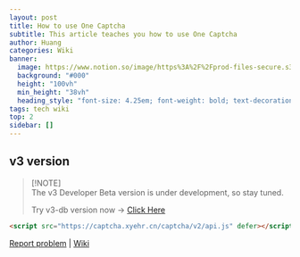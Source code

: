 ```yaml
---
layout: post
title: How to use One Captcha
subtitle: This article teaches you how to use One Captcha
author: Huang
categories: Wiki
banner:
  image: https://www.notion.so/image/https%3A%2F%2Fprod-files-secure.s3.us-west-2.amazonaws.com%2F1d0ee32d-ebc3-4b57-940d-1a5fcd835308%2F68dd953b-d385-4af5-a54b-6d6e3f0dfb16%2FScreenshot_20240705_132347_com.microsoft.emmx.png?table=block&id=5e31b8b9-931c-4a84-8063-152a03381894&t=5e31b8b9-931c-4a84-8063-152a03381894&width=800&cache=v2
  background: "#000"
  height: "100vh"
  min_height: "38vh"
  heading_style: "font-size: 4.25em; font-weight: bold; text-decoration: underline"
tags: tech wiki
top: 2
sidebar: []
---
```


## v3 version

> [!NOTE]\
> The v3 Developer Beta version is under development, so stay tuned.
>
> Try v3-db version now -> [Click Here](https://captcha.xyehr.cn/test.html)

```html
<script src="https://captcha.xyehr.cn/captcha/v2/api.js" defer></script>
```

<!-- Yandex.RTB R-A-11722626-1 -->
<div id="yandex_rtb_R-A-11722626-1"></div>
<script>
window.yaContextCb.push(() => {
    Ya.Context.AdvManager.render({
        "blockId": "R-A-11722626-1",
        "renderTo": "yandex_rtb_R-A-11722626-1"
    })
})
</script>

[Report problem](mailto:devhuang000@outlook.com) | [Wiki](https://github.com/Dev-Huang1/One-Captcha/wiki)

